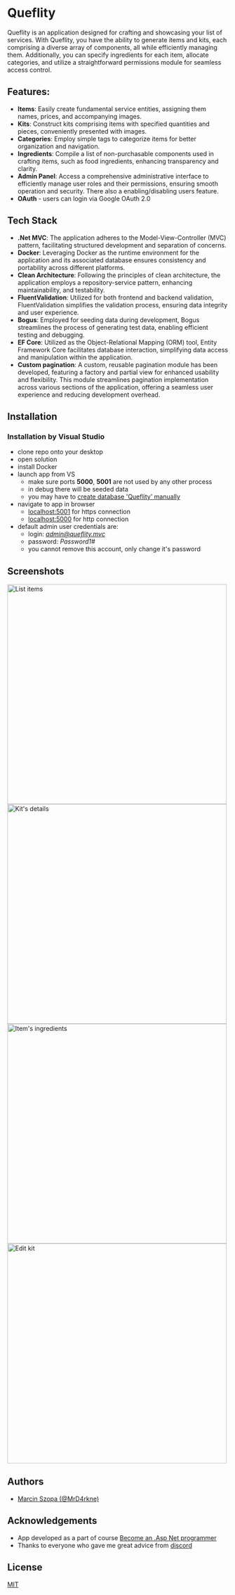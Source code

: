 # Queflity
Queflity is an application designed for crafting and showcasing your list of services. With Queflity, you have the ability to generate items and kits, each comprising a diverse array of components, all while efficiently managing them. Additionally, you can specify ingredients for each item, allocate categories, and utilize a straightforward permissions module for seamless access control.
## Features:
- **Items**: Easily create fundamental service entities, assigning them names, prices, and accompanying images.
- **Kits**: Construct kits comprising items with specified quantities and pieces, conveniently presented with images.
- **Categories**: Employ simple tags to categorize items for better organization and navigation.
- **Ingredients**: Compile a list of non-purchasable components used in crafting items, such as food ingredients, enhancing transparency and clarity.
- **Admin Panel**: Access a comprehensive administrative interface to efficiently manage user roles and their permissions, ensuring smooth operation and security. There also a enabling/disabling users feature.
- **OAuth** - users can login via Google OAuth 2.0

## Tech Stack
- **.Net MVC**: The application adheres to the Model-View-Controller (MVC) pattern, facilitating structured development and separation of concerns.
- **Docker**: Leveraging Docker as the runtime environment for the application and its associated database ensures consistency and portability across different platforms.
- **Clean Architecture**: Following the principles of clean architecture, the application employs a repository-service pattern, enhancing maintainability, and testability.
- **FluentValidation**: Utilized for both frontend and backend validation, FluentValidation simplifies the validation process, ensuring data integrity and user experience.
- **Bogus**: Employed for seeding data during development, Bogus streamlines the process of generating test data, enabling efficient testing and debugging.
- **EF Core**: Utilized as the Object-Relational Mapping (ORM) tool, Entity Framework Core facilitates database interaction, simplifying data access and manipulation within the application.
- **Custom pagination**: A custom, reusable pagination module has been developed, featuring a factory and partial view for enhanced usability and flexibility. This module streamlines pagination implementation across various sections of the application, offering a seamless user experience and reducing development overhead.


## Installation
### Installation by Visual Studio
- clone repo onto your desktop
- open solution
- install Docker
- launch app from VS
    - make sure ports **5000**, **5001** are not used by any other process
    - in debug there will be seeded data
    - you may have to [create database 'Queflity' manually](./DBMANUAL)
- navigate to app in browser
    - [localhost:5001](https://localhost:5001) for https connection
    - [localhost:5000](https://localhost:5000) for http connection
- default admin user credentials are:
    - login: *admin@queflity.mvc*
    - password: *Password1#*
    - you cannot remove this account, only change it's password
## Screenshots
<img src="./images/listItems.jpg" width="500" alt="List items">
<img src="./images/kitDetails.jpg" width="500" alt="Kit's details">
<img src="./images/itemIngredients.jpg" width="500" alt="Item's ingredients">
<img src="./images/editKit.jpg" width="500" alt="Edit kit">


## Authors
- [Marcin Szopa (@MrD4rkne)](https://github.com/MrD4rkne)


## Acknowledgements
 - App developed as a part of course [Become an .Asp Net programmer](https://szkoladotneta.pl/)
 - Thanks to everyone who gave me great advice from [discord](https://discord.com/servers/szkola-dotneta-822236190149050389)


## License
[MIT](./LICENSE)
